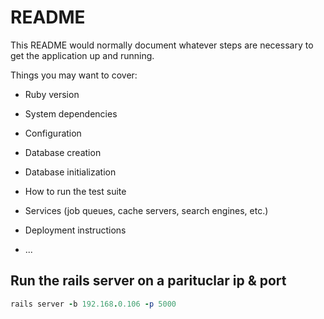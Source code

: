 # README

This README would normally document whatever steps are necessary to get the
application up and running.

Things you may want to cover:

* Ruby version

* System dependencies

* Configuration

* Database creation

* Database initialization

* How to run the test suite

* Services (job queues, cache servers, search engines, etc.)

* Deployment instructions

* ...


## Run the rails server on a parituclar ip & port 
```ruby
rails server -b 192.168.0.106 -p 5000
```


